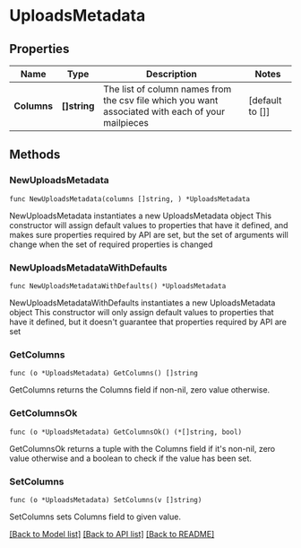 # UploadsMetadata

## Properties

Name | Type | Description | Notes
------------ | ------------- | ------------- | -------------
**Columns** | **[]string** | The list of column names from the csv file which you want associated with each of your mailpieces | [default to []]

## Methods

### NewUploadsMetadata

`func NewUploadsMetadata(columns []string, ) *UploadsMetadata`

NewUploadsMetadata instantiates a new UploadsMetadata object
This constructor will assign default values to properties that have it defined,
and makes sure properties required by API are set, but the set of arguments
will change when the set of required properties is changed

### NewUploadsMetadataWithDefaults

`func NewUploadsMetadataWithDefaults() *UploadsMetadata`

NewUploadsMetadataWithDefaults instantiates a new UploadsMetadata object
This constructor will only assign default values to properties that have it defined,
but it doesn't guarantee that properties required by API are set

### GetColumns

`func (o *UploadsMetadata) GetColumns() []string`

GetColumns returns the Columns field if non-nil, zero value otherwise.

### GetColumnsOk

`func (o *UploadsMetadata) GetColumnsOk() (*[]string, bool)`

GetColumnsOk returns a tuple with the Columns field if it's non-nil, zero value otherwise
and a boolean to check if the value has been set.

### SetColumns

`func (o *UploadsMetadata) SetColumns(v []string)`

SetColumns sets Columns field to given value.



[[Back to Model list]](../README.md#documentation-for-models) [[Back to API list]](../README.md#documentation-for-api-endpoints) [[Back to README]](../README.md)


